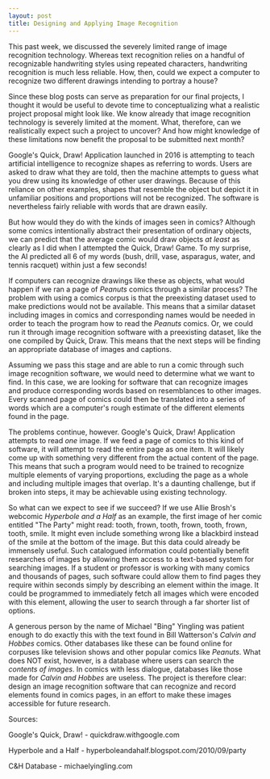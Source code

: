 ```yaml
---
layout: post
title: Designing and Applying Image Recognition
---
```


This past week, we discussed the severely limited range of image recognition technology. Whereas text recognition relies on a handful of recognizable handwriting styles using repeated characters, handwriting recognition is much less reliable. How, then, could we expect a computer to recognize two different drawings intending to portray a house? 

Since these blog posts can serve as preparation for our final projects, I thought it would be useful to devote time to conceptualizing what a realistic project proposal might look like. We know already that image recognition technology is severely limited at the moment. What, therefore, can we realistically expect such a project to uncover? And how might knowledge of these limitations now benefit the proposal to be submitted next month?

Google's Quick, Draw! Application launched in 2016 is attempting to teach artificial intelligence to recognize shapes as referring to words. Users are asked to draw what they are told, then the machine attempts to guess what you drew using its knowledge of other user drawings. Because of this reliance on other examples, shapes that resemble the object but depict it in unfamiliar positions and proportions will not be recognized. The software is nevertheless fairly reliable with words that are drawn easily. 

But how would they do with the kinds of images seen in comics? Although some comics intentionally abstract their presentation of ordinary objects, we can predict that the average comic would draw objects *at least* as clearly as I did when I attempted the Quick, Draw! Game. To my surprise, the AI predicted all 6 of my words (bush, drill, vase, asparagus, water, and tennis racquet) within just a few seconds!

If computers can recognize drawings like these as objects, what would happen if we ran a page of *Peanuts* comics through a similar process? The problem with using a comics corpus is that the preexisting dataset used to make predictions would not be available. This means that a similar dataset including images in comics and corresponding names would be needed in order to teach the program how to read the *Peanuts* comics. Or, we could run it through image recognition software with a preexisting dataset, like the one compiled by Quick, Draw. This means that the next steps will be finding an appropriate database of images and captions.

Assuming we pass this stage and are able to run a comic through such image recognition software, we would need to determine what we want to find. In this case, we are looking for software that can recognize images and produce corresponding words based on resemblances to other images. Every scanned page of comics could then be translated into a series of words which are a computer's rough estimate of the different elements found in the page.

The problems continue, however. Google's Quick, Draw! Application attempts to read *one* image. If we feed a page of comics to this kind of software, it will attempt to read the entire page as one item. It will likely come up with something very different from the actual content of the page. This means that such a program would need to be trained to recognize multiple elements of varying proportions, excluding the page as a whole and including multiple images that overlap. It's a daunting challenge, but if broken into steps, it may be achievable using existing technology.

So what can we expect to see if we succeed? If we use Allie Brosh's webcomic *Hyperbole and a Half* as an example, the first image of her comic entitled "The Party" might read: tooth, frown, tooth, frown, tooth, frown, tooth, smile. It might even include something wrong like a blackbird instead of the smile at the bottom of the image. But this data could already be immensely useful. Such catalogued information could potentially benefit researches of images by allowing them access to a text-based system for searching images. If a student or professor is working with many comics and thousands of pages, such software could allow them to find pages they require within seconds simply by describing an element within the image. It could be programmed to immediately fetch all images which were encoded with this element, allowing the user to search through a far shorter list of options.

A generous person by the name of Michael "Bing" Yingling was patient enough to do exactly this with the text found in Bill Watterson's *Calvin and Hobbes* comics. Other databases like these can be found online for corpuses like television shows and other popular comics like *Peanuts*. What does NOT exist, however, is a database where users can search the *contents of images*. In comics with less dialogue, databases like those made for *Calvin and Hobbes* are useless. The project is therefore clear: design an image recognition software that can recognize and record elements found in comics pages, in an effort to make these images accessible  for future research.

Sources:

Google's Quick, Draw! - quickdraw.withgoogle.com

Hyperbole and a Half - hyperboleandahalf.blogspot.com/2010/09/party

C&H Database - michaelyingling.com


